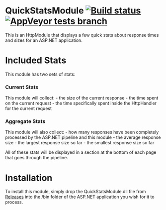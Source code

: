 QuickStatsModule [![Build status](https://ci.appveyor.com/api/projects/status/ijwnm38fdokgnid6?svg=true) ![AppVeyor tests branch](https://img.shields.io/appveyor/tests/tjcertified/quickstatsmodule/master.svg)](https://ci.appveyor.com/project/tjcertified/quickstatsmodule)
================

This is an HttpModule that displays a few quick stats about response times and sizes for an ASP.NET application.

# Included Stats
This module has two sets of stats:

### Current Stats
This module will collect:
    - the size of the current response 
    - the time spent on the current request
    - the time specifically spent inside the HttpHandler for the current request

### Aggregate Stats
This module will also collect:
    - how many responses have been completely processed by the ASP.NET pipeline and this module
    - the average response size
    - the largest response size so far
    - the smallest response size so far

All of these stats will be displayed in a section at the bottom of each page that goes through the pipeline.

# Installation
To install this module, simply drop the QuickStatsModule.dll file from [Releases](https://github.com/tjcertified/QuickStatsModule/releases) into the /bin folder of the ASP.NET application you wish for it to process.
